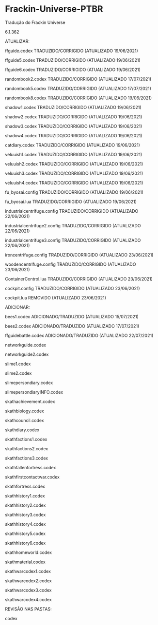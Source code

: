 # Frackin-Universe-PTBR
Tradução do Frackin Universe

6.1.362

ATUALIZAR:

ffguide.codex TRADUZIDO/CORRIGIDO (ATUALIZADO 19/06/2021)

ffguide5.codex TRADUZIDO/CORRIGIDO (ATUALIZADO 19/06/2021)

ffguide6.codex TRADUZIDO/CORRIGIDO (ATUALIZADO 19/06/2021)

randombook2.codex TRADUZIDO/CORRIGIDO (ATUALIZADO 17/07/2021)

randombook5.codex TRADUZIDO/CORRIGIDO (ATUALIZADO 17/07/2021)

randombook8.codex TRADUZIDO/CORRIGIDO (ATUALIZADO 19/06/2021)

shadow1.codex TRADUZIDO/CORRIGIDO (ATUALIZADO 19/06/2021)

shadow2.codex TRADUZIDO/CORRIGIDO (ATUALIZADO 19/06/2021)

shadow3.codex TRADUZIDO/CORRIGIDO (ATUALIZADO 19/06/2021)

shadow4.codex TRADUZIDO/CORRIGIDO (ATUALIZADO 19/06/2021)

catdiary.codex TRADUZIDO/CORRIGIDO (ATUALIZADO 19/06/2021)

veluuish1.codex TRADUZIDO/CORRIGIDO (ATUALIZADO 19/06/2021)

veluuish2.codex TRADUZIDO/CORRIGIDO (ATUALIZADO 19/06/2021)

veluuish3.codex TRADUZIDO/CORRIGIDO (ATUALIZADO 19/06/2021)

veluuish4.codex TRADUZIDO/CORRIGIDO (ATUALIZADO 19/06/2021)

fu_byosai.config TRADUZIDO/CORRIGIDO (ATUALIZADO 19/06/2021)

fu_byosai.lua TRADUZIDO/CORRIGIDO (ATUALIZADO 19/06/2021)

industrialcentrifuge.config TRADUZIDO/CORRIGIDO (ATUALIZADO 22/06/2021)

industrialcentrifuge2.config TRADUZIDO/CORRIGIDO (ATUALIZADO 22/06/2021)

industrialcentrifuge3.config TRADUZIDO/CORRIGIDO (ATUALIZADO 22/06/2021)

ironcentrifuge.config TRADUZIDO/CORRIGIDO (ATUALIZADO 23/06/2021)

woodencentrifuge.config TRADUZIDO/CORRIGIDO (ATUALIZADO 23/06/2021)

ContainerControl.lua TRADUZIDO/CORRIGIDO (ATUALIZADO 23/06/2021)

cockpit.config TRADUZIDO/CORRIGIDO (ATUALIZADO 23/06/2021)

cockpit.lua REMOVIDO (ATUALIZADO 23/06/2021)

ADICIONAR: 

bees1.codex ADICIONADO/TRADUZIDO (ATUALIZADO 15/07/2021)

bees2.codex ADICIONADO/TRADUZIDO (ATUALIZADO 17/07/2021)

ffguidebattle.codex ADICIONADO/TRADUZIDO (ATUALIZADO 22/07/2021)

networkguide.codex

networkguide2.codex

slime1.codex

slime2.codex

slimepersondiary.codex

slimepersondiaryINFO.codex

skathachievement.codex

skathbiology.codex

skathcouncil.codex

skathdiary.codex

skathfactions1.codex

skathfactions2.codex

skathfactions3.codex

skathfallenfortress.codex

skathfirstcontactwar.codex

skathfortress.codex

skathhistory1.codex

skathhistory2.codex

skathhistory3.codex

skathhistory4.codex

skathhistory5.codex

skathhistory6.codex

skathhomeworld.codex

skathmaterial.codex

skathwarcodex1.codex

skathwarcodex2.codex

skathwarcodex3.codex

skathwarcodex4.codex

REVISÃO NAS PASTAS:

codex
